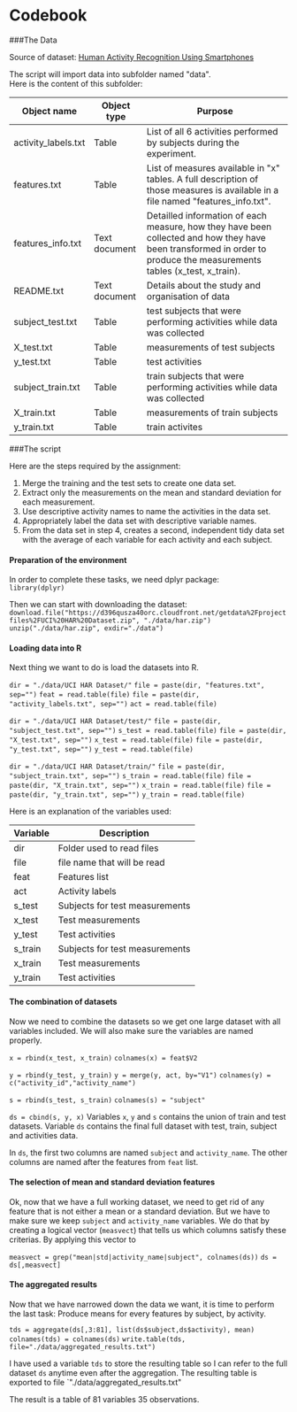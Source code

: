 **Codebook**
============

###The Data

Source of dataset: [Human Activity Recognition Using Smartphones](http://archive.ics.uci.edu/ml/datasets/Human+Activity+Recognition+Using+Smartphones)

The script will import data into subfolder named "data".  
Here is the content of this subfolder:

Object name             | Object type   | Purpose
------------------------|---------------|-----------------------
activity_labels.txt     | Table         | List of all 6 activities performed by subjects during the experiment.
features.txt            | Table         | List of measures available in "x" tables.  A full description of those measures is available in a file named "features_info.txt".
features_info.txt       | Text document | Detailled information of each measure, how they have been collected and how they have been transformed in order to produce the measurements tables (x_test, x_train).
README.txt              | Text document | Details about the study and organisation of data
subject_test.txt        | Table         | test subjects that were performing activities while data was collected
X_test.txt              | Table         | measurements of test subjects
y_test.txt              | Table         | test activities
subject_train.txt       | Table         | train subjects that were performing activities while data was collected
X_train.txt             | Table         | measurements of train subjects
y_train.txt             | Table         | train activites


###The script

Here are the steps required by the assignment:
  1. Merge the training and the test sets to create one data set.  
  2. Extract only the measurements on the mean and standard deviation for each measurement.  
  3. Use descriptive activity names to name the activities in the data set.  
  4. Appropriately label the data set with descriptive variable names.  
  5. From the data set in step 4, creates a second, independent tidy data set with the average of each variable for each activity and each subject.  

#### Preparation of the environment  
In order to complete these tasks, we need dplyr package:  
`library(dplyr)`

Then we can start with downloading the dataset:  
`download.file("https://d396qusza40orc.cloudfront.net/getdata%2Fprojectfiles%2FUCI%20HAR%20Dataset.zip", "./data/har.zip")`  
`unzip("./data/har.zip", exdir="./data")`

#### Loading data into R
Next thing we want to do is load the datasets into R.  

`dir = "./data/UCI HAR Dataset/"`
`file = paste(dir, "features.txt", sep="")`
`feat = read.table(file)`
`file = paste(dir, "activity_labels.txt", sep="")`
`act = read.table(file)`

`dir = "./data/UCI HAR Dataset/test/"`
`file = paste(dir, "subject_test.txt", sep="")`
`s_test = read.table(file)`
`file = paste(dir, "X_test.txt", sep="")`
`x_test = read.table(file)`
`file = paste(dir, "y_test.txt", sep="")`
`y_test = read.table(file)`

`dir = "./data/UCI HAR Dataset/train/"`
`file = paste(dir, "subject_train.txt", sep="")`
`s_train = read.table(file)`
`file = paste(dir, "X_train.txt", sep="")`
`x_train = read.table(file)`
`file = paste(dir, "y_train.txt", sep="")`
`y_train = read.table(file)`

Here is an explanation of the variables used:

Variable      |Description
--------------|-----------------
dir           | Folder used to read files
file          | file name that will be read
feat          | Features list
act           | Activity labels
s_test        | Subjects for test measurements
x_test        | Test measurements
y_test        | Test activities
s_train       | Subjects for test measurements
x_train       | Test measurements
y_train       | Test activities

#### The combination of datasets
Now we need to combine the datasets so we get one large dataset with all variables included.  We will also make sure the variables are named properly.

`x = rbind(x_test, x_train)`
`colnames(x) = feat$V2`

`y = rbind(y_test, y_train)`
`y = merge(y, act, by="V1")`
`colnames(y) = c("activity_id","activity_name")`

`s = rbind(s_test, s_train)`
`colnames(s) = "subject"`

`ds = cbind(s, y, x)`
Variables `x`, `y` and `s` contains the union of train and test datasets.
Variable `ds` contains the final full dataset with test, train, subject and activities data.

In `ds`, the first two columns are named `subject` and `activity_name`.  The other columns are named after the features from `feat` list.  

#### The selection of mean and standard deviation features
Ok, now that we have a full working dataset, we need to get rid of any feature that is not either a mean or a standard deviation.  But we have to make sure we keep `subject` and `activity_name` variables.
We do that by creating a logical vector (`measvect`) that tells us which columns satisfy these criterias.  By applying this vector to 

`measvect = grep("mean|std|activity_name|subject", colnames(ds))`
`ds = ds[,measvect]`

#### The aggregated results

Now that we have narrowed down the data we want, it is time to perform the last task:  Produce means for every features by subject, by activity.

`tds = aggregate(ds[,3:81], list(ds$subject,ds$activity), mean)`
`colnames(tds) = colnames(ds)`
`write.table(tds, file="./data/aggregated_results.txt")`

I have used a variable `tds` to store the resulting table so I can refer to the full dataset `ds` anytime even after the aggregation.
The resulting table is exported to file `"./data/aggregated_results.txt"

The result is a table of 81 variables 35 observations.

